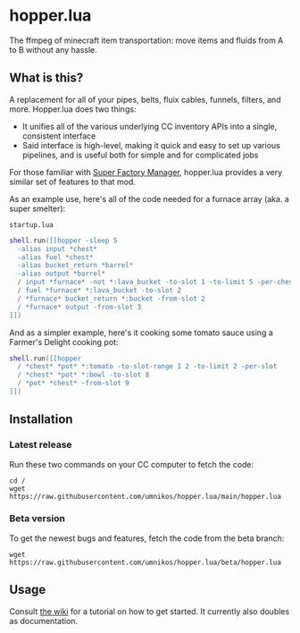 # hopper.lua
The ffmpeg of minecraft item transportation: move items and fluids from A to B without any hassle.

## What is this?
A replacement for all of your pipes, belts, fluix cables, funnels, filters, and more.
Hopper.lua does two things:
- It unifies all of the various underlying CC inventory APIs into a single, consistent interface
- Said interface is high-level, making it quick and easy to set up various pipelines, and is useful both for simple and for complicated jobs

For those familiar with [Super Factory Manager](https://www.curseforge.com/minecraft/mc-mods/super-factory-manager), hopper.lua provides a very similar set of features to that mod.

As an example use, here's all of the code needed for a furnace array (aka. a super smelter):

`startup.lua`

```lua
shell.run([[hopper -sleep 5
  -alias input *chest*
  -alias fuel *chest*
  -alias bucket_return *barrel*
  -alias output *barrel*
  / input *furnace* -not *:lava_bucket -to-slot 1 -to-limit 5 -per-chest
  / fuel *furnace* *:lava_bucket -to-slot 2
  / *furnace* bucket_return *:bucket -from-slot 2 
  / *furnace* output -from-slot 3
]])
```

And as a simpler example, here's it cooking some tomato sauce using a Farmer's Delight cooking pot:
```lua
shell.run([[hopper
  / *chest* *pot* *:tomato -to-slot-range 1 2 -to-limit 2 -per-slot
  / *chest* *pot* *:bowl -to-slot 8
  / *pot* *chest* -from-slot 9
]])
```

## Installation

### Latest release

Run these two commands on your CC computer to fetch the code:
```
cd /
wget https://raw.githubusercontent.com/umnikos/hopper.lua/main/hopper.lua
```

### Beta version

To get the newest bugs and features, fetch the code from the beta branch:
```
wget https://raw.githubusercontent.com/umnikos/hopper.lua/beta/hopper.lua
```

## Usage

Consult [the wiki](https://github.com/umnikos/hopper.lua/wiki/Basic-usage) for a tutorial on how to get started. It currently also doubles as documentation.
